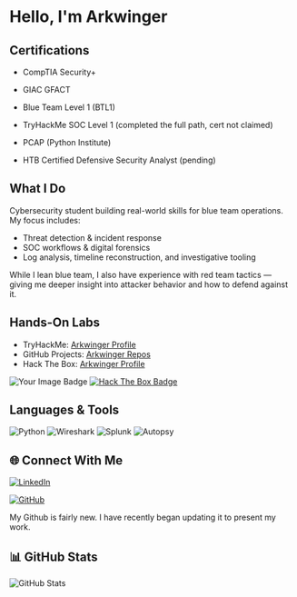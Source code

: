 #  Hello, I'm Arkwinger

##  Certifications
- CompTIA Security+
- GIAC GFACT
- Blue Team Level 1 (BTL1)
- TryHackMe SOC Level 1 (completed the full path, cert not claimed)
- PCAP (Python Institute)



- HTB Certified Defensive Security Analyst (pending)

 ## What I Do
Cybersecurity student building real-world skills for blue team operations. My focus includes:
- Threat detection & incident response
- SOC workflows & digital forensics
- Log analysis, timeline reconstruction, and investigative tooling

While I lean blue team, I also have experience with red team tactics — giving me deeper insight into attacker behavior and how to defend against it.

##  Hands-On Labs
- TryHackMe: [Arkwinger Profile](https://tryhackme.com/p/Arkwinger)
- GitHub Projects: [Arkwinger Repos](https://github.com/Arkwinger)
- Hack The Box: [Arkwinger Profile](https://www.hackthebox.com/user/1384949)
  
 <img src="https://tryhackme-badges.s3.amazonaws.com/Arkwinger.png" alt="Your Image Badge" />  [![Hack The Box Badge](https://www.hackthebox.com/badge/image/1384949)](https://www.hackthebox.com/achievement/badge/1384949/214)


##  Languages & Tools
![Python](https://img.shields.io/badge/Python-3776AB?style=for-the-badge&logo=python&logoColor=white)
![Wireshark](https://img.shields.io/badge/Wireshark-1679A7?style=for-the-badge&logo=wireshark&logoColor=white)
![Splunk](https://img.shields.io/badge/Splunk-000000?style=for-the-badge&logo=splunk&logoColor=white)
![Autopsy](https://img.shields.io/badge/Autopsy-FF6F00?style=for-the-badge)

## 🌐 Connect With Me
[![LinkedIn](https://img.shields.io/badge/LinkedIn-blue?style=for-the-badge&logo=linkedin&logoColor=white)](https://www.linkedin.com/in/dominic-d-acri-32b223a8/)

[![GitHub](https://img.shields.io/badge/GitHub-181717?style=for-the-badge&logo=github&logoColor=white)](https://github.com/Arkwinger)

My Github is fairly new. I have recently began updating it to present my work.
## 📊 GitHub Stats
![GitHub Stats](https://github-readme-stats.vercel.app/api?username=Arkwinger&show_icons=true&theme=radical)
